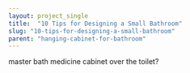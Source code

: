 ```yaml
---
layout: project_single
title:  "10 Tips for Designing a Small Bathroom"
slug: "10-tips-for-designing-a-small-bathroom"
parent: "hanging-cabinet-for-bathroom"
---
```

master bath medicine cabinet over the toilet?